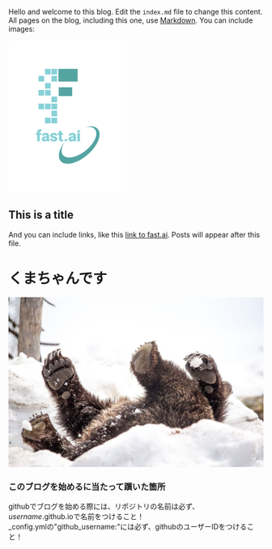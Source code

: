 Hello and welcome to this blog. Edit the `index.md` file to change this content. All pages on the blog, including this one, use [Markdown](https://guides.github.com/features/mastering-markdown/). You can include images:

![Image of fast.ai logo](images/logo.png)

## This is a title

And you can include links, like this [link to fast.ai](https://www.fast.ai). Posts will appear after this file. 

# くまちゃんです
![](images/くまちゃん.jpg)

### このブログを始めるに当たって躓いた箇所 
  githubでブログを始める際には、リポジトリの名前は必ず、*username*.github.ioで名前をつけること！  
  _config.ymlの"github_username:"には必ず、githubのユーザーIDをつけること！
  
